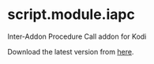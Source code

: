 # script.module.iapc

Inter-Addon Procedure Call addon for Kodi

Download the latest version from [here](https://github.com/lekma/script.module.iapc/releases/).
